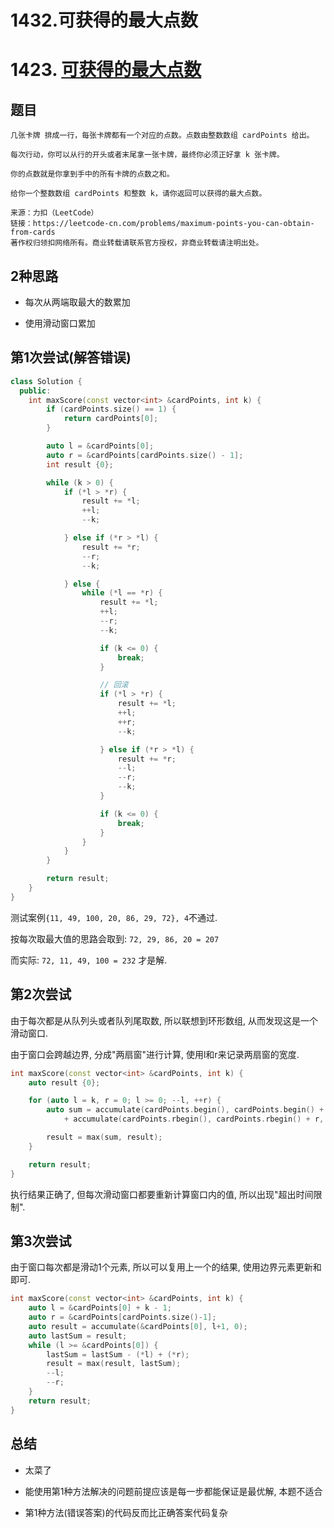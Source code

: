 # 1432.可获得的最大点数


# 1423. [可获得的最大点数](https://leetcode-cn.com/problems/maximum-points-you-can-obtain-from-cards/)

## 题目

```
几张卡牌 排成一行，每张卡牌都有一个对应的点数。点数由整数数组 cardPoints 给出。

每次行动，你可以从行的开头或者末尾拿一张卡牌，最终你必须正好拿 k 张卡牌。

你的点数就是你拿到手中的所有卡牌的点数之和。

给你一个整数数组 cardPoints 和整数 k，请你返回可以获得的最大点数。

来源：力扣（LeetCode）
链接：https://leetcode-cn.com/problems/maximum-points-you-can-obtain-from-cards
著作权归领扣网络所有。商业转载请联系官方授权，非商业转载请注明出处。
```

## 2种思路

* 每次从两端取最大的数累加

* 使用滑动窗口累加

## 第1次尝试(解答错误)

```C++
class Solution {
  public:
    int maxScore(const vector<int> &cardPoints, int k) {
        if (cardPoints.size() == 1) {
            return cardPoints[0];
        }

        auto l = &cardPoints[0];
        auto r = &cardPoints[cardPoints.size() - 1];
        int result {0};

        while (k > 0) {
            if (*l > *r) {
                result += *l;
                ++l;
                --k;

            } else if (*r > *l) {
                result += *r;
                --r;
                --k;

            } else {
                while (*l == *r) {
                    result += *l;
                    ++l;
                    --r;
                    --k;

                    if (k <= 0) {
                        break;
                    }

                    // 回滚
                    if (*l > *r) {
                        result += *l;
                        ++l;
                        ++r;
                        --k;

                    } else if (*r > *l) {
                        result += *r;
                        --l;
                        --r;
                        --k;
                    }

                    if (k <= 0) {
                        break;
                    }
                }
            }
        }

        return result;
    }
}
```

测试案例`{11, 49, 100, 20, 86, 29, 72}, 4`不通过.

按每次取最大值的思路会取到: `72, 29, 86, 20 = 207`

而实际: `72, 11, 49, 100 = 232` 才是解.

## 第2次尝试

由于每次都是从队列头或者队列尾取数, 所以联想到环形数组, 从而发现这是一个滑动窗口.

由于窗口会跨越边界, 分成"两扇窗"进行计算, 使用l和r来记录两扇窗的宽度.

```C++
int maxScore(const vector<int> &cardPoints, int k) {
    auto result {0};

    for (auto l = k, r = 0; l >= 0; --l, ++r) {
        auto sum = accumulate(cardPoints.begin(), cardPoints.begin() + l, 0)
            + accumulate(cardPoints.rbegin(), cardPoints.rbegin() + r, 0);

        result = max(sum, result);
    }

    return result;
}
```

执行结果正确了, 但每次滑动窗口都要重新计算窗口内的值, 所以出现"超出时间限制".

## 第3次尝试

由于窗口每次都是滑动1个元素, 所以可以复用上一个的结果, 使用边界元素更新和即可.

```C++
int maxScore(const vector<int> &cardPoints, int k) {
    auto l = &cardPoints[0] + k - 1;
    auto r = &cardPoints[cardPoints.size()-1];
    auto result = accumulate(&cardPoints[0], l+1, 0);
    auto lastSum = result;
    while (l >= &cardPoints[0]) {
        lastSum = lastSum - (*l) + (*r);
        result = max(result, lastSum);
        --l;
        --r;
    }
    return result;
}
```

## 总结

* 太菜了

* 能使用第1种方法解决的问题前提应该是每一步都能保证是最优解, 本题不适合

* 第1种方法(错误答案)的代码反而比正确答案代码复杂
